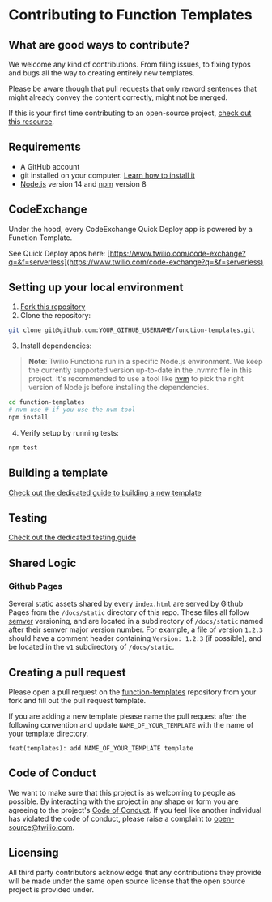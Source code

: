 # Contributing to Function Templates

## What are good ways to contribute?

We welcome any kind of contributions. From filing issues, to fixing typos and bugs all the way to creating entirely new templates.

Please be aware though that pull requests that only reword sentences that might already convey the content correctly, might not be merged.

If this is your first time contributing to an open-source project, [check out this resource](https://opensource.guide/how-to-contribute/).

## Requirements

- A GitHub account
- git installed on your computer. [Learn how to install it](https://help.github.com/en/articles/set-up-git)
- [Node.js](https://nodejs.org) version 14 and [npm](https://npmjs.com) version 8

## CodeExchange

Under the hood, every CodeExchange Quick Deploy app is powered by a Function Template.

See Quick Deploy apps here: [https://www.twilio.com/code-exchange?q=&f=serverless](https://www.twilio.com/code-exchange?q=&f=serverless)

## Setting up your local environment

1. [Fork this repository](https://github.com/twilio-labs/function-templates/fork)
2. Clone the repository:

```bash
git clone git@github.com:YOUR_GITHUB_USERNAME/function-templates.git
```

3. Install dependencies:

> **Note**: Twilio Functions run in a specific Node.js environment. We keep the currently supported version up-to-date in the .nvmrc file in this project. It's recommended to use a tool like [nvm](https://github.com/creationix/nvm) to pick the right version of Node.js before installing the dependencies.

```bash
cd function-templates
# nvm use # if you use the nvm tool
npm install
```

4. Verify setup by running tests:

```bash
npm test
```

## Building a template

[Check out the dedicated guide to building a new template][BUILD_TEMPLATE]

## Testing

[Check out the dedicated testing guide][TESTING]

## Shared Logic

### Github Pages

Several static assets shared by every `index.html` are served by Github Pages from the `/docs/static` directory of this repo. These files all follow [semver](https://semver.org/) versioning, and are located in a subdirectory of `/docs/static` named after their semver major version number. For example, a file of version `1.2.3` should have a comment header containing `Version: 1.2.3` (if possible), and be located in the `v1` subdirectory of `/docs/static`.

## Creating a pull request

Please open a pull request on the [function-templates](https://github.com/twilio-labs/function-templates/pulls) repository from your fork and fill out the pull request template.

If you are adding a new template please name the pull request after the following convention and update `NAME_OF_YOUR_TEMPLATE` with the name of your template directory.

```
feat(templates): add NAME_OF_YOUR_TEMPLATE template
```

## Code of Conduct

We want to make sure that this project is as welcoming to people as possible. By interacting with the project in any shape or form you are agreeing to the project's [Code of Conduct](https://raw.githubusercontent.com/twilio-labs/function-templates/main/CODE_OF_CONDUCT.md). If you feel like another individual has violated the code of conduct, please raise a complaint to [open-source@twilio.com](mailto:open-source@twilio.com).

## Licensing

All third party contributors acknowledge that any contributions they provide will be made under the same open source license that the open source project is provided under.

[serverless toolkit]: https://www.twilio.com/docs/labs/serverless-toolkit

<!-- RELATIVE LINKS -->
[TESTING]: ./TESTING.md
[CONTRIBUTING]: ./CONTRIBUTING.md
[BUILD_TEMPLATE]: ./BUILD_TEMPLATE.md
<!-- END RELATIVE LINKS -->
